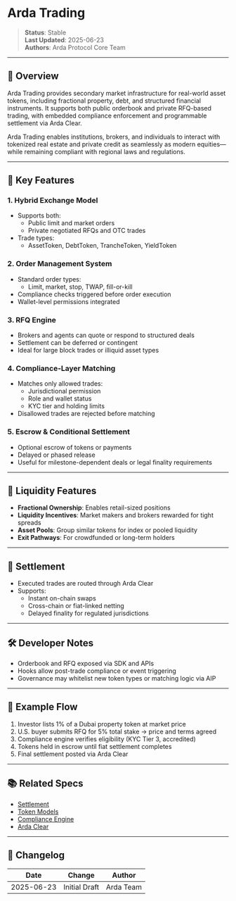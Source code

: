 # Arda Trading

> **Status**: Stable  
> **Last Updated**: 2025-06-23  
> **Authors**: Arda Protocol Core Team

---

## 🧭 Overview

Arda Trading provides secondary market infrastructure for real-world asset tokens, including fractional property, debt, and structured financial instruments. It supports both public orderbook and private RFQ-based trading, with embedded compliance enforcement and programmable settlement via Arda Clear.

Arda Trading enables institutions, brokers, and individuals to interact with tokenized real estate and private credit as seamlessly as modern equities—while remaining compliant with regional laws and regulations.

---

## 🧱 Key Features

### 1. **Hybrid Exchange Model**
- Supports both:
  - Public limit and market orders
  - Private negotiated RFQs and OTC trades
- Trade types:
  - AssetToken, DebtToken, TrancheToken, YieldToken

### 2. **Order Management System**
- Standard order types:
  - Limit, market, stop, TWAP, fill-or-kill
- Compliance checks triggered before order execution
- Wallet-level permissions integrated

### 3. **RFQ Engine**
- Brokers and agents can quote or respond to structured deals
- Settlement can be deferred or contingent
- Ideal for large block trades or illiquid asset types

### 4. **Compliance-Layer Matching**
- Matches only allowed trades:
  - Jurisdictional permission
  - Role and wallet status
  - KYC tier and holding limits
- Disallowed trades are rejected before matching

### 5. **Escrow & Conditional Settlement**
- Optional escrow of tokens or payments
- Delayed or phased release
- Useful for milestone-dependent deals or legal finality requirements

---

## 💸 Liquidity Features

- **Fractional Ownership**: Enables retail-sized positions
- **Liquidity Incentives**: Market makers and brokers rewarded for tight spreads
- **Asset Pools**: Group similar tokens for index or pooled liquidity
- **Exit Pathways**: For crowdfunded or long-term holders

---

## 🔗 Settlement

- Executed trades are routed through Arda Clear
- Supports:
  - Instant on-chain swaps
  - Cross-chain or fiat-linked netting
  - Delayed finality for regulated jurisdictions

---

## 🛠️ Developer Notes

- Orderbook and RFQ exposed via SDK and APIs
- Hooks allow post-trade compliance or event triggering
- Governance may whitelist new token types or matching logic via AIP

---

## 🧪 Example Flow

1. Investor lists 1% of a Dubai property token at market price
2. U.S. buyer submits RFQ for 5% total stake → price and terms agreed
3. Compliance engine verifies eligibility (KYC Tier 3, accredited)
4. Tokens held in escrow until fiat settlement completes
5. Final settlement posted via Arda Clear

---

## 📚 Related Specs

- [Settlement](../protocol/settlement.md)
- [Token Models](../protocol/token-models.md)
- [Compliance Engine](../protocol/compliance-engine.md)
- [Arda Clear](arda-core.md)

---

## 🧭 Changelog

| Date       | Change           | Author       |
|------------|------------------|--------------|
| 2025-06-23 | Initial Draft    | Arda Team    |
